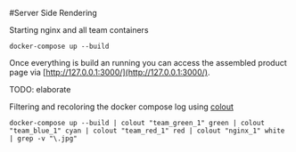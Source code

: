 #Server Side Rendering

Starting nginx and all team containers

    docker-compose up --build

Once everything is build an running you can access the assembled product page via [http://127.0.0.1:3000/](http://127.0.0.1:3000/).

TODO: elaborate

Filtering and recoloring the docker compose log using [colout](https://github.com/nojhan/colout)

    docker-compose up --build | colout "team_green_1" green | colout "team_blue_1" cyan | colout "team_red_1" red | colout "nginx_1" white | grep -v "\.jpg"
